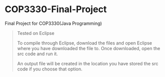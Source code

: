 # COP3330-Final-Project
Final Project for COP3330(Java Programming)

> Tested on Eclipse
>
> 
> To compile through Eclipse, download the files and open Eclipse where you have downloaded the file to. Once downloaded, open the src code and run it.
>
> 
> An output file will be created in the location you have stored the src code if you choose that option. 
